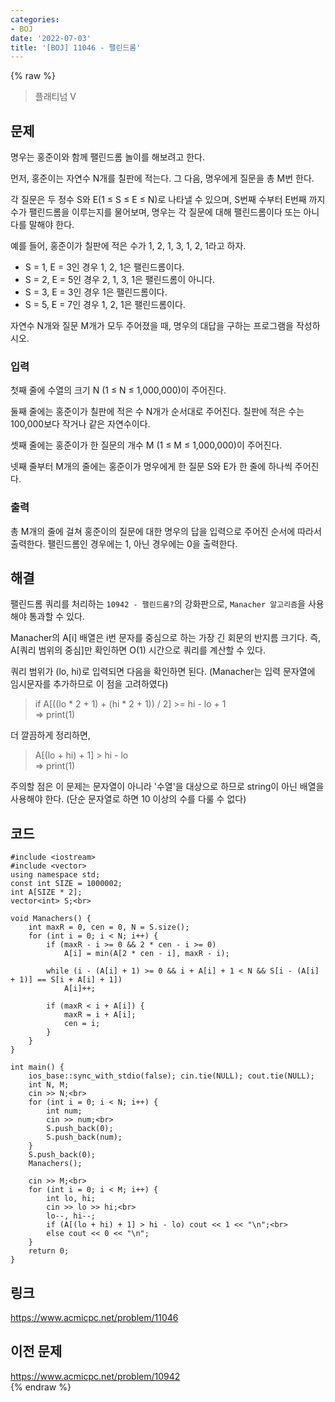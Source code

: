 ```yaml
---
categories:
- BOJ
date: '2022-07-03'
title: '[BOJ] 11046 - 팰린드롬'
---
```


{% raw %}
> 플래티넘 V<br>

## 문제
명우는 홍준이와 함께 팰린드롬 놀이를 해보려고 한다.

먼저, 홍준이는 자연수 N개를 칠판에 적는다. 그 다음, 명우에게 질문을 총 M번 한다.

각 질문은 두 정수 S와 E(1 ≤ S ≤ E ≤ N)로 나타낼 수 있으며, S번째 수부터 E번째 까지 수가 팰린드롬을 이루는지를 물어보며, 명우는 각 질문에 대해 팰린드롬이다 또는 아니다를 말해야 한다.

예를 들어, 홍준이가 칠판에 적은 수가 1, 2, 1, 3, 1, 2, 1라고 하자.

-   S = 1, E = 3인 경우 1, 2, 1은 팰린드롬이다.
-   S = 2, E = 5인 경우 2, 1, 3, 1은 팰린드롬이 아니다.
-   S = 3, E = 3인 경우 1은 팰린드롬이다.
-   S = 5, E = 7인 경우 1, 2, 1은 팰린드롬이다.

자연수 N개와 질문 M개가 모두 주어졌을 때, 명우의 대답을 구하는 프로그램을 작성하시오.

### 입력
첫째 줄에 수열의 크기 N (1 ≤ N ≤ 1,000,000)이 주어진다.

둘째 줄에는 홍준이가 칠판에 적은 수 N개가 순서대로 주어진다. 칠판에 적은 수는 100,000보다 작거나 같은 자연수이다.

셋째 줄에는 홍준이가 한 질문의 개수 M (1 ≤ M ≤ 1,000,000)이 주어진다.

넷째 줄부터 M개의 줄에는 홍준이가 명우에게 한 질문 S와 E가 한 줄에 하나씩 주어진다.

### 출력
총 M개의 줄에 걸쳐 홍준이의 질문에 대한 명우의 답을 입력으로 주어진 순서에 따라서 출력한다. 팰린드롬인 경우에는 1, 아닌 경우에는 0을 출력한다.

## 해결
팰린드롬 쿼리를 처리하는 `10942 - 팰린드롬?`의 강화판으로, `Manacher 알고리즘`을 사용해야 통과할 수 있다.

Manacher의 A[i] 배열은 i번 문자를 중심으로 하는 가장 긴 회문의 반지름 크기다. 즉, A[쿼리 범위의 중심]만 확인하면 O(1) 시간으로 쿼리를 계산할 수 있다.

쿼리 범위가 (lo, hi)로 입력되면 다음을 확인하면 된다. (Manacher는 입력 문자열에 임시문자를 추가하므로 이 점을 고려하였다)
> if A[((lo * 2 + 1) + (hi * 2 + 1)) / 2] >= hi - lo + 1<br>
> => print(1)<br>

더 깔끔하게 정리하면,
> A[(lo + hi) + 1] > hi - lo<br>
> => print(1)<br>

주의할 점은 이 문제는 문자열이 아니라 '수열'을 대상으로 하므로 string이 아닌 배열을 사용해야 한다. (단순 문자열로 하면 10 이상의 수를 다룰 수 없다)

## 코드
```
#include <iostream>
#include <vector>
using namespace std;
const int SIZE = 1000002;
int A[SIZE * 2];
vector<int> S;<br>

void Manachers() {
	int maxR = 0, cen = 0, N = S.size();
	for (int i = 0; i < N; i++) {
		if (maxR - i >= 0 && 2 * cen - i >= 0)
			A[i] = min(A[2 * cen - i], maxR - i);

		while (i - (A[i] + 1) >= 0 && i + A[i] + 1 < N && S[i - (A[i] + 1)] == S[i + A[i] + 1])
			A[i]++;

		if (maxR < i + A[i]) {
			maxR = i + A[i];
			cen = i;
		}
	}
}

int main() {
	ios_base::sync_with_stdio(false); cin.tie(NULL); cout.tie(NULL);
	int N, M;
	cin >> N;<br>
	for (int i = 0; i < N; i++) {
		int num;
		cin >> num;<br>
		S.push_back(0);
		S.push_back(num);
	}
	S.push_back(0);
	Manachers();

	cin >> M;<br>
	for (int i = 0; i < M; i++) {
		int lo, hi;
		cin >> lo >> hi;<br>
		lo--, hi--;
		if (A[(lo + hi) + 1] > hi - lo) cout << 1 << "\n";<br>
		else cout << 0 << "\n";
	}
	return 0;
}
```

## 링크
https://www.acmicpc.net/problem/11046<br>

## 이전 문제
https://www.acmicpc.net/problem/10942<br>
{% endraw %}